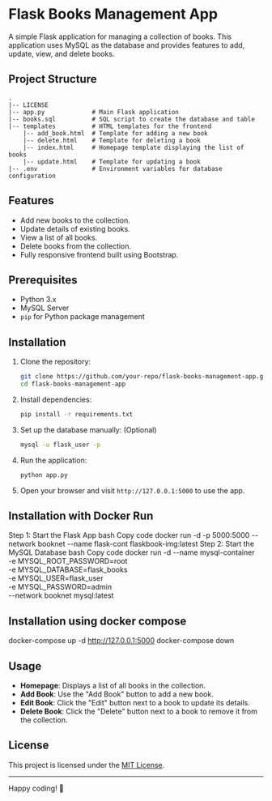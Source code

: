 
# Flask Books Management App

A simple Flask application for managing a collection of books. This application uses MySQL as the database and provides features to add, update, view, and delete books.

## Project Structure

```
.
|-- LICENSE
|-- app.py             # Main Flask application
|-- books.sql          # SQL script to create the database and table
|-- templates          # HTML templates for the frontend
    |-- add_book.html  # Template for adding a new book
    |-- delete.html    # Template for deleting a book
    |-- index.html     # Homepage template displaying the list of books
    |-- update.html    # Template for updating a book
|-- .env               # Environment variables for database configuration
```

## Features

- Add new books to the collection.
- Update details of existing books.
- View a list of all books.
- Delete books from the collection.
- Fully responsive frontend built using Bootstrap.

## Prerequisites

- Python 3.x
- MySQL Server
- `pip` for Python package management

## Installation

1. Clone the repository:
   ```bash
   git clone https://github.com/your-repo/flask-books-management-app.git
   cd flask-books-management-app
   ```

2. Install dependencies:
   ```bash
   pip install -r requirements.txt
   ```

3. Set up the database manually: (Optional)
   ```bash
   mysql -u flask_user -p 
   ```
5. Run the application:
   ```bash
   python app.py
   ```
6. Open your browser and visit `http://127.0.0.1:5000` to use the app.

## Installation with Docker Run
Step 1: Start the Flask App
bash
Copy code
docker run -d -p 5000:5000 --network booknet --name flask-cont flaskbook-img:latest
Step 2: Start the MySQL Database
bash
Copy code
docker run -d --name mysql-container \
  -e MYSQL_ROOT_PASSWORD=root \
  -e MYSQL_DATABASE=flask_books \
  -e MYSQL_USER=flask_user \
  -e MYSQL_PASSWORD=admin \
  --network booknet mysql:latest

## Installation using docker compose
docker-compose up -d
http://127.0.0.1:5000
docker-compose down

## Usage

- **Homepage**: Displays a list of all books in the collection.
- **Add Book**: Use the "Add Book" button to add a new book.
- **Edit Book**: Click the "Edit" button next to a book to update its details.
- **Delete Book**: Click the "Delete" button next to a book to remove it from the collection.


## License

This project is licensed under the [MIT License](LICENSE).

---

Happy coding! 🚀
